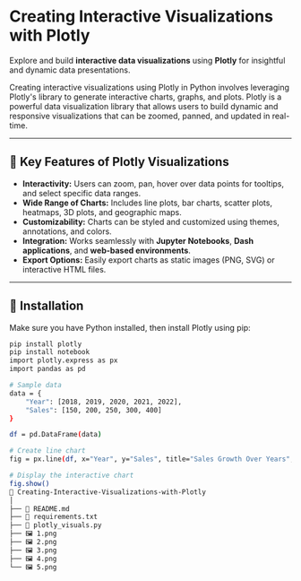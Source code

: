 # Creating Interactive Visualizations with Plotly

Explore and build **interactive data visualizations** using **Plotly** for insightful and dynamic data presentations.

Creating interactive visualizations using Plotly in Python involves leveraging Plotly's library to generate interactive charts, graphs, and plots. Plotly is a powerful data visualization library that allows users to build dynamic and responsive visualizations that can be zoomed, panned, and updated in real-time.

---

## 🚀 Key Features of Plotly Visualizations

- **Interactivity:** Users can zoom, pan, hover over data points for tooltips, and select specific data ranges.  
- **Wide Range of Charts:** Includes line plots, bar charts, scatter plots, heatmaps, 3D plots, and geographic maps.  
- **Customizability:** Charts can be styled and customized using themes, annotations, and colors.  
- **Integration:** Works seamlessly with **Jupyter Notebooks**, **Dash applications**, and **web-based environments**.  
- **Export Options:** Easily export charts as static images (PNG, SVG) or interactive HTML files.  

---

## 🧩 Installation

Make sure you have Python installed, then install Plotly using pip:

```bash
pip install plotly
pip install notebook
import plotly.express as px
import pandas as pd

# Sample data
data = {
    "Year": [2018, 2019, 2020, 2021, 2022],
    "Sales": [150, 200, 250, 300, 400]
}

df = pd.DataFrame(data)

# Create line chart
fig = px.line(df, x="Year", y="Sales", title="Sales Growth Over Years", markers=True)

# Display the interactive chart
fig.show()
📁 Creating-Interactive-Visualizations-with-Plotly
│
├── 📜 README.md
├── 📜 requirements.txt
├── 📜 plotly_visuals.py
├── 🖼️ 1.png
├── 🖼️ 2.png
├── 🖼️ 3.png
├── 🖼️ 4.png
└── 🖼️ 5.png

